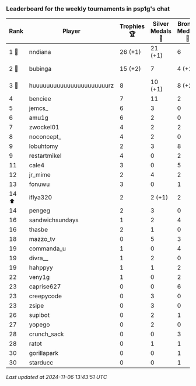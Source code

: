 ### Leaderboard for the weekly tournaments in psp1g's chat
| Rank | Player | Trophies 🏆 | Silver Medals 🥈 | Bronze Medals 🥉 | Points |
|------|--------|-------------|------------------|------------------|--------|
| 1 🥇 | nndiana | 26 (+1) | 21 (+1) | 6 | 102.0 (+4.0) |
| 2 🥈 | bubinga | 15 (+2) | 7 | 4 (+1) | 54.0 (+6.5) |
| 3 🥉 | huuuuuuuuuuuuuuuuuuuuuurz | 8 | 10 (+1) | 8 (+2) | 38.0 (+2.0) |
| 4 | benciee | 7 | 11 | 2 | 33.0 |
| 5 | jemcs_ | 6 | 3 | 0 | 21.0 |
| 6 | amu1g | 6 | 2 | 0 | 20.0 |
| 7 | zwockel01 | 4 | 2 | 2 | 15.0 |
| 8 | noconcept_ | 4 | 2 | 0 | 14.0 |
| 9 | lobuhtomy | 2 | 3 | 8 | 13.0 |
| 9 | restartmikel | 4 | 0 | 2 | 13.0 |
| 11 | cale4 | 3 | 0 | 5 | 11.5 |
| 12 | jr_mime | 2 | 4 | 2 | 11.0 |
| 13 | fonuwu | 3 | 0 | 1 | 9.5 |
| 14 ⬆| iflya320 | 2 | 2 (+1) | 2 | 9.0 (+1.0) |
| 14 | pengeg | 2 | 3 | 0 | 9.0 |
| 16 | sandwichsundays | 1 | 2 | 4 | 7.0 |
| 16 | thasbe | 2 | 1 | 0 | 7.0 |
| 18 | mazzo_tv | 0 | 5 | 3 | 6.5 |
| 19 | commanda_u | 1 | 0 | 4 | 5.0 |
| 19 | divra__ | 1 | 2 | 0 | 5.0 |
| 19 | hahppyy | 1 | 1 | 2 | 5.0 |
| 22 | veny1g | 1 | 0 | 2 | 4.0 |
| 23 | caprise627 | 0 | 0 | 6 | 3.0 |
| 23 | creepycode | 0 | 3 | 0 | 3.0 |
| 23 | zsipe | 0 | 3 | 0 | 3.0 |
| 26 | supibot | 0 | 2 | 1 | 2.5 |
| 27 | yopego | 0 | 2 | 0 | 2.0 |
| 28 | crunch_sack | 0 | 0 | 3 | 1.5 |
| 28 | ratot | 0 | 1 | 1 | 1.5 |
| 30 | gorillapark | 0 | 0 | 1 | 0.5 |
| 30 | starducc | 0 | 0 | 1 | 0.5 |

_Last updated at 2024-11-06 13:43:51 UTC_